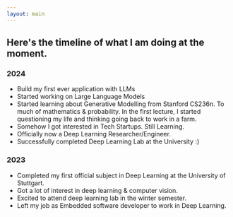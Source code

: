 ```yaml
---
layout: main
---
```


## Here's the timeline of what I am doing at the moment.  

### 2024   
- Build my first ever application with LLMs
- Started working on Large Language Models
- Started learning about Generative Modelling from Stanford CS236n. To much of mathematics & probability. In the first lecture, I started questioning my life and thinking going back to work in a farm.    
- Somehow I got interested in Tech Startups. Still Learning.
- Officially now a Deep Learning Researcher/Engineer.
- Successfully completed Deep Learning Lab at the University :)

### 2023
- Completed my first official subject in Deep Learning at the University of Stuttgart. 
- Got a lot of interest in deep learning & computer vision. 
- Excited to attend deep learning lab in the winter semester. 
- Left my job as Embedded software developer to work in Deep Learning.  